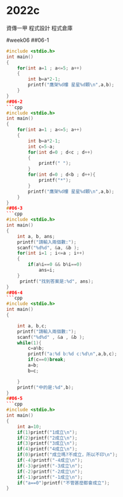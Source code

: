 # 2022c
資傳一甲 程式設計 程式倉庫

#week06
##06-1
```cpp
#include <stdio.h>
int main()
{
    for(int a=1 ; a<=5; a++)
    {
        int b=a*2-1;
        printf("鷹架%d樓 星星%d顆\n",a,b);
    }
}
##06-2
```cpp
#include <stdio.h>
int main()
{
    for(int a=1 ; a<=5; a++)
    {
        int b=a*2-1;
        int c=5-a;
        for(int d=0 ; d<c ; d++)
        {
            printf(" ");
        }
        for(int d=0 ; d<b ; d++){
            printf("*");
        }
        printf("鷹架%d樓 星星%d顆\n",a,b);
    }
}
##06-3
```cpp
#include <stdio.h>
int main()
{
    int a, b, ans;
    printf("請輸入兩個數:");
    scanf("%d%d", &a, &b );
    for(int i=1 ; i<=a ; i++)
    {
        if(a%i==0 && b%i==0)
            ans=i;
    }
     printf("找到答案是:%d", ans);
}
##06-4
```cpp
#include <stdio.h>
int main()
{

    int a, b,c;
    printf("請輸入兩個數:");
    scanf("%d%d" , &a , &b );
    while(1){
        c=a%b;
        printf("a:%d b:%d c:%d\n",a,b,c);
        if(c==0)break;
        a=b;
        b=c;

    }
    printf("中的是:%d",b);
}
##06-5
```cpp
#include <stdio.h>
int main()
{
    int a=10;
    if(1)printf("1成立\n");
    if(2)printf("2成立\n");
    if(3)printf("3成立\n");
    if(4)printf("4成立\n");
    if(0)printf("成立嗎?不成立，所以不印\n");
    if(-4)printf("-4成立\n");
    if(-3)printf("-3成立\n");
    if(-2)printf("-2成立\n");
    if(-1)printf("-1成立\n");
    if("a==0")printf("不管甚麼都會成立");
}
